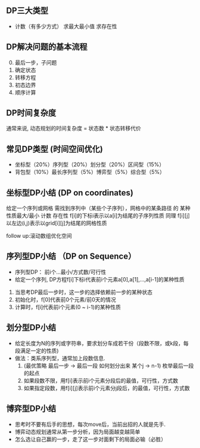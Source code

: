 ## DP三大类型
- 计数（有多少方式） 求最大最小值  求存在性

## DP解决问题的基本流程
0. 最后一步，子问题
1. 确定状态
2. 转移方程
3. 初态边界  
4. 顺序计算

## DP时间复杂度
通常来说, 动态规划的时间复杂度 = 状态数 * 状态转移代价

## 常见DP类型  (时间空间优化)
- 坐标型（20%）序列型（20%）划分型（20%）区间型（15%）
- 背包型（10%）最长序列型（5%）博弈型（5%）综合型（5%）

## 坐标型DP小结 (DP on coordinates)
给定一个序列或网格 需找到序列中（某些个子序列），网格中的某条路径 的 某种性质最大/最小  计数  存在性
f[i]的下标i表示以a[i]为结尾的子序列性质
同理 f[i][j]以左边(i,j)表示以grid[i][j]为结尾的网格性质

follow up:滚动数组优化空间

## 序列型DP小结 （DP on Sequence）
- 序列型DP： 前i个...最小/方式数/可行性
- 给定一个序列, DP方程f[i]下标i代表前i个元素a[0],a[1],...,a[i-1]的某种性质
1. 当思考DP最后一步时，这一步的选择依赖前一步的某种状态
2. 初始化时，f[0]代表前0个元素/前0天的情况
3. 计算时，f[i]代表前i个元素(0 ~ i-1)的某种性质

## 划分型DP小结
- 给定长度为N的序列或字符串，要求划分车成若干份（段数不限，或k段，每段满足一定的性质)
- 做法：类系序列型，通常加上段数信息. 
  1. (最优策略 最后一步 -> 最后一段 如何划分出来 某个j -> n-1) 枚举最后一段的起点
  2. 如果段数不限，用f[i]表示前i个元素分段后的最值，可行性，方式数
  3. 如果指定段数，用f[i][j]表示前i个元素分j段后，的最值，可行性，方式数

## 博弈型DP小结
- 思考时不要有后手的思想，每次move后，当前出招的人就是先手.
- 博弈动态规划通常从第一步分析，因为局面越变越简单
- 怎么选让自己赢的一步，走了这一步对面剩下的局面必输（必胜）
